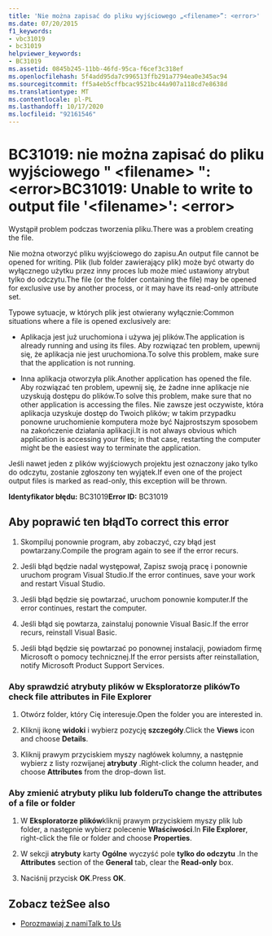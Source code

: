 ```yaml
---
title: 'Nie można zapisać do pliku wyjściowego „<filename>”: <error>'
ms.date: 07/20/2015
f1_keywords:
- vbc31019
- bc31019
helpviewer_keywords:
- BC31019
ms.assetid: 0845b245-11bb-46fd-95ca-f6cef3c318ef
ms.openlocfilehash: 5f4add95da7c996513ffb291a7794ea0e345ac94
ms.sourcegitcommit: ff5a4eb5cffbcac9521bc44a907a118cd7e8638d
ms.translationtype: MT
ms.contentlocale: pl-PL
ms.lasthandoff: 10/17/2020
ms.locfileid: "92161546"
---
```

# <a name="bc31019-unable-to-write-to-output-file-filename-error"></a><span data-ttu-id="29069-102">BC31019: nie można zapisać do pliku wyjściowego " \<filename> ": \<error></span><span class="sxs-lookup"><span data-stu-id="29069-102">BC31019: Unable to write to output file '\<filename>': \<error></span></span>

<span data-ttu-id="29069-103">Wystąpił problem podczas tworzenia pliku.</span><span class="sxs-lookup"><span data-stu-id="29069-103">There was a problem creating the file.</span></span>

 <span data-ttu-id="29069-104">Nie można otworzyć pliku wyjściowego do zapisu.</span><span class="sxs-lookup"><span data-stu-id="29069-104">An output file cannot be opened for writing.</span></span> <span data-ttu-id="29069-105">Plik (lub folder zawierający plik) może być otwarty do wyłącznego użytku przez inny proces lub może mieć ustawiony atrybut tylko do odczytu.</span><span class="sxs-lookup"><span data-stu-id="29069-105">The file (or the folder containing the file) may be opened for exclusive use by another process, or it may have its read-only attribute set.</span></span>

 <span data-ttu-id="29069-106">Typowe sytuacje, w których plik jest otwierany wyłącznie:</span><span class="sxs-lookup"><span data-stu-id="29069-106">Common situations where a file is opened exclusively are:</span></span>

- <span data-ttu-id="29069-107">Aplikacja jest już uruchomiona i używa jej plików.</span><span class="sxs-lookup"><span data-stu-id="29069-107">The application is already running and using its files.</span></span> <span data-ttu-id="29069-108">Aby rozwiązać ten problem, upewnij się, że aplikacja nie jest uruchomiona.</span><span class="sxs-lookup"><span data-stu-id="29069-108">To solve this problem, make sure that the application is not running.</span></span>

- <span data-ttu-id="29069-109">Inna aplikacja otworzyła plik.</span><span class="sxs-lookup"><span data-stu-id="29069-109">Another application has opened the file.</span></span> <span data-ttu-id="29069-110">Aby rozwiązać ten problem, upewnij się, że żadne inne aplikacje nie uzyskują dostępu do plików.</span><span class="sxs-lookup"><span data-stu-id="29069-110">To solve this problem, make sure that no other application is accessing the files.</span></span> <span data-ttu-id="29069-111">Nie zawsze jest oczywiste, która aplikacja uzyskuje dostęp do Twoich plików; w takim przypadku ponowne uruchomienie komputera może być Najprostszym sposobem na zakończenie działania aplikacji.</span><span class="sxs-lookup"><span data-stu-id="29069-111">It is not always obvious which application is accessing your files; in that case, restarting the computer might be the easiest way to terminate the application.</span></span>

 <span data-ttu-id="29069-112">Jeśli nawet jeden z plików wyjściowych projektu jest oznaczony jako tylko do odczytu, zostanie zgłoszony ten wyjątek.</span><span class="sxs-lookup"><span data-stu-id="29069-112">If even one of the project output files is marked as read-only, this exception will be thrown.</span></span>

 <span data-ttu-id="29069-113">**Identyfikator błędu:** BC31019</span><span class="sxs-lookup"><span data-stu-id="29069-113">**Error ID:** BC31019</span></span>

## <a name="to-correct-this-error"></a><span data-ttu-id="29069-114">Aby poprawić ten błąd</span><span class="sxs-lookup"><span data-stu-id="29069-114">To correct this error</span></span>

1. <span data-ttu-id="29069-115">Skompiluj ponownie program, aby zobaczyć, czy błąd jest powtarzany.</span><span class="sxs-lookup"><span data-stu-id="29069-115">Compile the program again to see if the error recurs.</span></span>

2. <span data-ttu-id="29069-116">Jeśli błąd będzie nadal występował, Zapisz swoją pracę i ponownie uruchom program Visual Studio.</span><span class="sxs-lookup"><span data-stu-id="29069-116">If the error continues, save your work and restart Visual Studio.</span></span>

3. <span data-ttu-id="29069-117">Jeśli błąd będzie się powtarzać, uruchom ponownie komputer.</span><span class="sxs-lookup"><span data-stu-id="29069-117">If the error continues, restart the computer.</span></span>

4. <span data-ttu-id="29069-118">Jeśli błąd się powtarza, zainstaluj ponownie Visual Basic.</span><span class="sxs-lookup"><span data-stu-id="29069-118">If the error recurs, reinstall Visual Basic.</span></span>

5. <span data-ttu-id="29069-119">Jeśli błąd będzie się powtarzać po ponownej instalacji, powiadom firmę Microsoft o pomocy technicznej.</span><span class="sxs-lookup"><span data-stu-id="29069-119">If the error persists after reinstallation, notify Microsoft Product Support Services.</span></span>

### <a name="to-check-file-attributes-in-file-explorer"></a><span data-ttu-id="29069-120">Aby sprawdzić atrybuty plików w Eksploratorze plików</span><span class="sxs-lookup"><span data-stu-id="29069-120">To check file attributes in File Explorer</span></span>

1. <span data-ttu-id="29069-121">Otwórz folder, który Cię interesuje.</span><span class="sxs-lookup"><span data-stu-id="29069-121">Open the folder you are interested in.</span></span>

2. <span data-ttu-id="29069-122">Kliknij ikonę **widoki** i wybierz pozycję **szczegóły**.</span><span class="sxs-lookup"><span data-stu-id="29069-122">Click the **Views** icon and choose **Details**.</span></span>

3. <span data-ttu-id="29069-123">Kliknij prawym przyciskiem myszy nagłówek kolumny, a następnie wybierz z listy rozwijanej **atrybuty** .</span><span class="sxs-lookup"><span data-stu-id="29069-123">Right-click the column header, and choose **Attributes** from the drop-down list.</span></span>

### <a name="to-change-the-attributes-of-a-file-or-folder"></a><span data-ttu-id="29069-124">Aby zmienić atrybuty pliku lub folderu</span><span class="sxs-lookup"><span data-stu-id="29069-124">To change the attributes of a file or folder</span></span>

1. <span data-ttu-id="29069-125">W **Eksploratorze plików**kliknij prawym przyciskiem myszy plik lub folder, a następnie wybierz polecenie **Właściwości**.</span><span class="sxs-lookup"><span data-stu-id="29069-125">In **File Explorer**, right-click the file or folder and choose **Properties**.</span></span>

2. <span data-ttu-id="29069-126">W sekcji **atrybuty** karty **Ogólne** wyczyść pole **tylko do odczytu** .</span><span class="sxs-lookup"><span data-stu-id="29069-126">In the **Attributes** section of the **General** tab, clear the **Read-only** box.</span></span>

3. <span data-ttu-id="29069-127">Naciśnij przycisk **OK**.</span><span class="sxs-lookup"><span data-stu-id="29069-127">Press **OK**.</span></span>

## <a name="see-also"></a><span data-ttu-id="29069-128">Zobacz też</span><span class="sxs-lookup"><span data-stu-id="29069-128">See also</span></span>

- [<span data-ttu-id="29069-129">Porozmawiaj z nami</span><span class="sxs-lookup"><span data-stu-id="29069-129">Talk to Us</span></span>](/visualstudio/ide/feedback-options)
